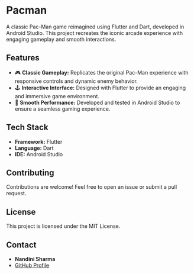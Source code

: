# Pacman

A classic Pac-Man game reimagined using Flutter and Dart, developed in Android Studio. This project recreates the iconic arcade experience with engaging gameplay and smooth interactions.

## Features

- 🎮 **Classic Gameplay:** Replicates the original Pac-Man experience with responsive controls and dynamic enemy behavior.
- 🕹️ **Interactive Interface:** Designed with Flutter to provide an engaging and immersive game environment.
- 🚀 **Smooth Performance:** Developed and tested in Android Studio to ensure a seamless gaming experience.

## Tech Stack

- **Framework:** Flutter
- **Language:** Dart
- **IDE:** Android Studio



## Contributing

Contributions are welcome! Feel free to open an issue or submit a pull request.

## License

This project is licensed under the MIT License.

## Contact

- **Nandini Sharma**
- [GitHub Profile](https://github.com/Nandini056)
